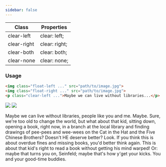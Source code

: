 ```yaml
---
sidebar: false
---
```


| Class       | Properties    |
| ----------- | ------------- |
| clear-left  | clear: left;  |
| clear-right | clear: right; |
| clear-both  | clear: both;  |
| clear-none  | clear: none;  |

### Usage

```html
<img class="float-left ..." src="path/to/image.jpg">
<img class="float-right ..." src="path/to/image.jpg">
<p class="clear-left ...">Maybe we can live without libraries...</p>
```

<div>
<img class="float-left w-22 rounded" src="https://images.unsplash.com/photo-1434394354979-a235cd36269d?ixlib=rb-1.2.1&amp;ixid=MnwxMjA3fDB8MHxwaG90by1wYWdlfHx8fGVufDB8fHx8&amp;auto=format&amp;fit=crop&amp;w=2902&amp;q=80"/>
<img class="float-right w-42 rounded" src="https://images.unsplash.com/photo-1434394354979-a235cd36269d?ixlib=rb-1.2.1&amp;ixid=MnwxMjA3fDB8MHxwaG90by1wYWdlfHx8fGVufDB8fHx8&amp;auto=format&amp;fit=crop&amp;w=2902&amp;q=80"/>
<p class="clear-left">Maybe we can live without libraries, people like you and me. Maybe. Sure, we're too old to change the world, but what about that kid, sitting down, opening a book, right now, in a branch at the local library and finding drawings of pee-pees and wee-wees on the Cat in the Hat and the Five Chinese Brothers? Doesn't HE deserve better? Look. If you think this is about overdue fines and missing books, you'd better think again. This is about that kid's right to read a book without getting his mind warped! Or: maybe that turns you on, Seinfeld; maybe that's how y'get your kicks. You and your good-time buddies.</p>
</div>
